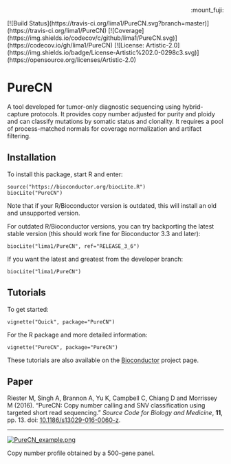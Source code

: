<p align="right">:mount_fuji:</p>
[![Build Status](https://travis-ci.org/lima1/PureCN.svg?branch=master)](https://travis-ci.org/lima1/PureCN)
[![Coverage](https://img.shields.io/codecov/c/github/lima1/PureCN.svg)](https://codecov.io/gh/lima1/PureCN)
[![License: Artistic-2.0](https://img.shields.io/badge/License-Artistic%202.0-0298c3.svg)](https://opensource.org/licenses/Artistic-2.0) 

# PureCN

A tool developed for tumor-only diagnostic sequencing using hybrid-capture
protocols. It provides copy number adjusted for purity and ploidy and can
classify mutations by somatic status and clonality. It requires a pool of
process-matched normals for coverage normalization and artifact filtering.

## Installation

To install this package, start R and enter:

```
source("https://bioconductor.org/biocLite.R")
biocLite("PureCN")
```

Note that if your R/Bioconductor version is outdated, this will install an old
and unsupported version.

For outdated R/Bioconductor versions, you can try backporting the latest stable
version (this should work fine for Bioconductor 3.3 and later):

```
biocLite("lima1/PureCN", ref="RELEASE_3_6")
```

If you want the latest and greatest from the developer branch:

```
biocLite("lima1/PureCN")
```


## Tutorials

To get started:

```
vignette("Quick", package="PureCN")
```

For the R package and more detailed information:

```
vignette("PureCN", package="PureCN")
```

These tutorials are also available on the [Bioconductor](https://bioconductor.org/packages/devel/bioc/html/PureCN.html) project page.

## Paper

Riester M, Singh A, Brannon A, Yu K, Campbell C, Chiang D and Morrissey M
(2016). “PureCN: Copy number calling and SNV classification using targeted
short read sequencing.” _Source Code for Biology and Medicine_, **11**, pp. 13.
doi: [10.1186/s13029-016-0060-z](http://doi.org/10.1186/s13029-016-0060-z).

---

[![PureCN_example.png](https://s9.postimg.org/6emxz4f5b/Pure_CN_example.png)](https://postimg.org/image/yer1jeiln/)

Copy number profile obtained by a 500-gene panel. 
